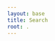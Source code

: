 ```yaml
---
layout: base
title: Search
root: .
---
```

<ul id="search-results" class="list-group"></ul>


<script>
  window.store = {
    {% assign collections = '' | split: ',' %}
    {%- for collection in site.collections -%}
      {%- unless collection.docs.size == 0 or collection.label == 'episodes' -%}{%- assign collections = collections | push: collection -%}{%- endunless -%}
    {%- endfor -%}
    {%- assign num_of_collections = collections | size -%}
    {%- for collection in collections -%}
      {%- assign collection_counter = forloop.index -%}
      {%- assign collection_size = collection.docs.size -%}
      {%- assign collection_title = "" -%}
      {%- for nav_list_collection in site.data.navigation-list.navigation_list -%}
        {%- if collection.label == nav_list_collection.id -%}
          {%- assign collection_title = nav_list_collection.title -%}
        {%- endif -%}
      {%- endfor -%}
      {%- for page in collection.docs -%}
    "{{ page.url | slugify }}": {
    "title": "{{ page.title | xml_escape }}",
    "collection_title": "{{ collection_title }}",
    "url": "{{ page.url | xml_escape | relative_url | append: '.html' }}",
    "tags": "{{ page.tags | join: ', ' }}",
    }{% unless collection_counter == num_of_collections and forloop.index == collection_size %},
    {% endunless %}
      {%- endfor -%}
    {% endfor %}
  };
</script>


<script src="{{page.root }}/assets/js/lunr.min.js"></script>

<script src="{{ page.root }}/assets/js/jquery.min.js"></script>
<script src="{{ page.root }}/assets/js/search.js"></script>
